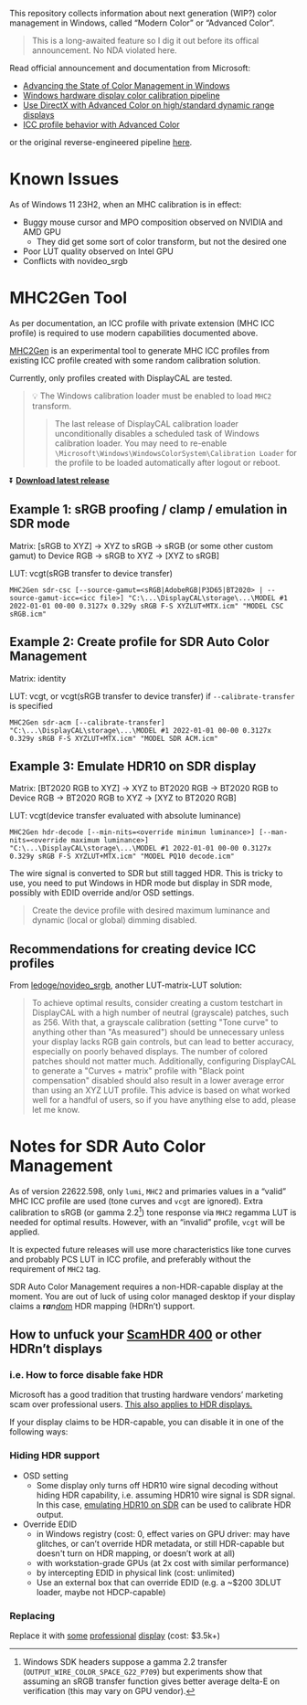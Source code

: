 This repository collects information about next generation (WIP?) color management in Windows, called “Modern Color” or “Advanced Color”.

> This is a long-awaited feature so I dig it out before its offical announcement. No NDA violated here.

Read official announcement and documentation from Microsoft:
* [Advancing the State of Color Management in Windows](https://devblogs.microsoft.com/directx/auto-color-management/)
* [Windows hardware display color calibration pipeline](https://learn.microsoft.com/en-us/windows/win32/wcs/display-calibration-mhc)
* [Use DirectX with Advanced Color on high/standard dynamic range displays](https://learn.microsoft.com/en-us/windows/win32/direct3darticles/high-dynamic-range)
* [ICC profile behavior with Advanced Color](https://learn.microsoft.com/en-us/windows/win32/wcs/advanced-color-icc-profiles)

or the original reverse-engineered pipeline [here](pipeline.md).

# Known Issues

As of Windows 11 23H2, when an MHC calibration is in effect:

* Buggy mouse cursor and MPO composition observed on NVIDIA and AMD GPU
  * They did get some sort of color transform, but not the desired one
* Poor LUT quality observed on Intel GPU
* Conflicts with novideo_srgb

# MHC2Gen Tool

As per documentation, an ICC profile with private extension (MHC ICC profile) is required to use modern capabilities documented above.

[MHC2Gen](MHC2Gen) is an experimental tool to generate MHC ICC profiles from existing ICC profile created with some random calibration solution.

Currently, only profiles created with DisplayCAL are tested.

> 💡 The Windows calibration loader must be enabled to load `MHC2` transform.
> > The last release of DisplayCAL calibration loader unconditionally disables a scheduled task of Windows calibration loader. You may need to re-enable `\Microsoft\Windows\WindowsColorSystem\Calibration Loader` for the profile to be loaded automatically after logout or reboot.


⏬ **[Download latest release](https://github.com/dantmnf/MHC2/releases/tag/ci-build)**

## Example 1: sRGB proofing / clamp / emulation in SDR mode

Matrix: [sRGB to XYZ] -> XYZ to sRGB -> sRGB (or some other custom gamut) to Device RGB -> sRGB to XYZ -> [XYZ to sRGB]

LUT: vcgt(sRGB transfer to device transfer)

```
MHC2Gen sdr-csc [--source-gamut=<sRGB|AdobeRGB|P3D65|BT2020> | --source-gamut-icc=<icc file>] "C:\...\DisplayCAL\storage\...\MODEL #1 2022-01-01 00-00 0.3127x 0.329y sRGB F-S XYZLUT+MTX.icm" "MODEL CSC sRGB.icm"
```

## Example 2: Create profile for SDR Auto Color Management

Matrix: identity

LUT: vcgt, or vcgt(sRGB transfer to device transfer) if `--calibrate-transfer` is specified

```
MHC2Gen sdr-acm [--calibrate-transfer] "C:\...\DisplayCAL\storage\...\MODEL #1 2022-01-01 00-00 0.3127x 0.329y sRGB F-S XYZLUT+MTX.icm" "MODEL SDR ACM.icm"
```

## Example 3: Emulate HDR10 on SDR display

Matrix: [BT2020 RGB to XYZ] -> XYZ to BT2020 RGB -> BT2020 RGB to Device RGB -> BT2020 RGB to XYZ -> [XYZ to BT2020 RGB]

LUT: vcgt(device transfer evaluated with absolute luminance)

```
MHC2Gen hdr-decode [--min-nits=<override minimun luminance>] [--man-nits=<override maximum luminance>] "C:\...\DisplayCAL\storage\...\MODEL #1 2022-01-01 00-00 0.3127x 0.329y sRGB F-S XYZLUT+MTX.icm" "MODEL PQ10 decode.icm"
```

The wire signal is converted to SDR but still tagged HDR. This is tricky to use, you need to put Windows in HDR mode but display in SDR mode, possibly with EDID override and/or OSD settings.

> Create the device profile with desired maximum luminance and dynamic (local or global) dimming disabled.

## Recommendations for creating device ICC profiles

From [ledoge/novideo_srgb](https://github.com/ledoge/novideo_srgb), another LUT-matrix-LUT solution:

> To achieve optimal results, consider creating a custom testchart in DisplayCAL with a high number of neutral (grayscale) patches, such as 256. With that, a grayscale calibration (setting "Tone curve" to anything other than "As measured") should be unnecessary unless your display lacks RGB gain controls, but can lead to better accuracy, especially on poorly behaved displays. The number of colored patches should not matter much. Additionally, configuring DisplayCAL to generate a "Curves + matrix" profile with "Black point compensation" disabled should also result in a lower average error than using an XYZ LUT profile. This advice is based on what worked well for a handful of users, so if you have anything else to add, please let me know.

# Notes for SDR Auto Color Management

As of version 22622.598, only `lumi`, `MHC2` and primaries values in a “valid” MHC ICC profile are used (tone curves and `vcgt` are ignored). Extra calibration to sRGB (or gamma 2.2[^1]) tone response via `MHC2` regamma LUT is needed for optimal results. However, with an “invalid” profile, `vcgt` will be applied.

It is expected future releases will use more characteristics like tone curves and probably PCS LUT in ICC profile, and preferably without the requirement of `MHC2` tag.

SDR Auto Color Management requires a non-HDR-capable display at the moment. You are out of luck of using color managed desktop if your display claims a <b>r<i>a</i></b><i>n<u>d</i>om</u> HDR mapping (HDRn’t) support.

## How to unfuck your [ScamHDR 400] or other HDRn’t displays
### i.e. How to force disable fake HDR 

Microsoft has a good tradition that trusting hardware vendors’ marketing scam over professional users. [This also applies to HDR displays.](https://support.microsoft.com/en-us/windows/hdr-settings-in-windows-2d767185-38ec-7fdc-6f97-bbc6c5ef24e6#:~:text=Colors%20do%20not%20display%20correctly%20on%20an%20external%20HDR%2Dcapable%20display.)

If your display claims to be HDR-capable, you can disable it in one of the following ways:

### Hiding HDR support
  * OSD setting
    * Some display only turns off HDR10 wire signal decoding without hiding HDR capability, i.e. assuming HDR10 wire signal is SDR signal. In this case, [emulating HDR10 on SDR](#example-3-emulate-hdr10-on-sdr-display) can be used to calibrate HDR output.
  * Override EDID
    * in Windows registry (cost: 0, effect varies on GPU driver: may have glitches, or can’t override HDR metadata, or still HDR-capable but doesn't turn on HDR mapping, or doesn’t work at all)
    * with workstation-grade GPUs (at 2x cost with similar performance)
    * by intercepting EDID in physical link (cost: unlimited)
    * Use an external box that can override EDID (e.g. a ~$200 3DLUT loader, maybe not HDCP-capable)

### Replacing
Replace it with [some][XDR] [professional][Creator Extreme] [display][HX310] (cost: $3.5k+)

[ScamHDR 400]: https://displayhdr.org/performance-criteria-cts1-1/
[XDR]: https://www.apple.com/pro-display-xdr/
[Creator Extreme]: https://www.lenovo.com/us/en/p/accessories-and-software/monitors/office/62a6rar3us
[HX310]: https://pro.sony/ue_US/products/broadcastpromonitors/bvm-hx310
[auto color management]: https://user-images.githubusercontent.com/2252500/194107647-788c3cab-6730-4728-b337-266ab9867481.png

[^1]: Windows SDK headers suppose a gamma 2.2 transfer (`OUTPUT_WIRE_COLOR_SPACE_G22_P709`) but experiments show that assuming an sRGB transfer function gives better average delta-E on verification (this may vary on GPU vendor).
